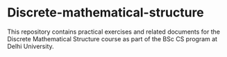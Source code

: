 # Discrete-mathematical-structure
This repository contains practical exercises and related documents for the Discrete Mathematical Structure course as part of the BSc CS program at Delhi University.
